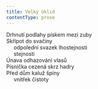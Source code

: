 ```yaml
---
title: Velký úklid
contentType: prose
---
```


<section>

Drhnutí podlahy pískem mezi zuby  
Skřípot do svačiny  
     odpolední svazek lhostejnosti  
     stejnosti  
Únava odhazování vlasů  
Písnička cezená skrz hadry  
Před dům kaluž špíny  
     vnitřek čistoty

</section>
